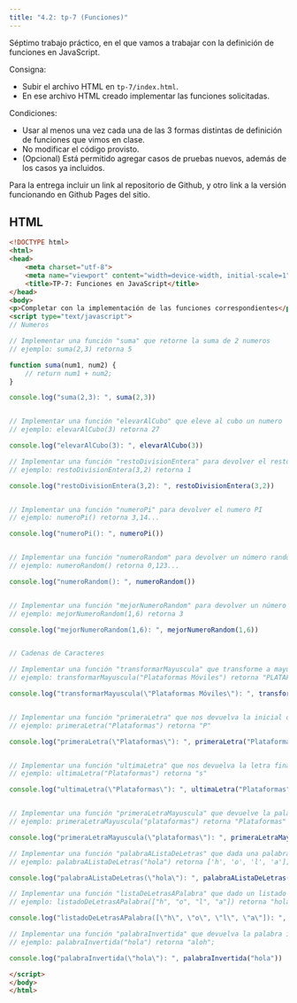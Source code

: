 ```yaml
---
title: "4.2: tp-7 (Funciones)"
---
```


Séptimo trabajo práctico, en el que vamos a trabajar con la definición de funciones en JavaScript.

Consigna:

- Subir el archivo HTML en `tp-7/index.html`.
- En ese archivo HTML creado implementar las funciones solicitadas.

Condiciones:

- Usar al menos una vez cada una de las 3 formas distintas de definición de funciones que vimos en clase.
- No modificar el código provisto.
- (Opcional) Está permitido agregar casos de pruebas nuevos, además de los casos ya incluidos.

Para la entrega incluir un link al repositorio de Github, y otro link a la versión funcionando en Github Pages del sitio.

## HTML

```html
<!DOCTYPE html>
<html>
<head>
	<meta charset="utf-8">
	<meta name="viewport" content="width=device-width, initial-scale=1">
	<title>TP-7: Funciones en JavaScript</title>
</head>
<body>
<p>Completar con la implementación de las funciones correspondientes</p>
<script type="text/javascript">
// Numeros

// Implementar una función "suma" que retorne la suma de 2 numeros
// ejemplo: suma(2,3) retorna 5

function suma(num1, num2) {
    // return num1 + num2;
}

console.log("suma(2,3): ", suma(2,3))


// Implementar una función "elevarAlCubo" que eleve al cubo un numero
// ejemplo: elevarAlCubo(3) retorna 27

console.log("elevarAlCubo(3): ", elevarAlCubo(3))

// Implementar una función "restoDivisionEntera" para devolver el resto de una división entera entre un dividendo y un divisor
// ejemplo: restoDivisionEntera(3,2) retorna 1

console.log("restoDivisionEntera(3,2): ", restoDivisionEntera(3,2))


// Implementar una función "numeroPi" para devolver el numero PI
// ejemplo: numeroPi() retorna 3,14...

console.log("numeroPi(): ", numeroPi())


// Implementar una función "numeroRandom" para devolver un número random / aleatorio
// ejemplo: numeroRandom() retorna 0,123...

console.log("numeroRandom(): ", numeroRandom())


// Implementar una función "mejorNumeroRandom" para devolver un número random entre 2 valores recibidos como parámetros
// ejemplo: mejorNumeroRandom(1,6) retorna 3

console.log("mejorNumeroRandom(1,6): ", mejorNumeroRandom(1,6))


// Cadenas de Caracteres

// Implementar una función "transformarMayuscula" que transforme a mayúscula la palabra recibida como parámetro
// ejemplo: transformarMayuscula("Plataformas Móviles") retorna "PLATAFORMAS MÓVILES"

console.log("transformarMayuscula(\"Plataformas Móviles\"): ", transformarMayuscula("Plataformas Móviles"))


// Implementar una función "primeraLetra" que nos devuelva la inicial de la palabra recibida como parámetro
// ejemplo: primeraLetra("Plataformas") retorna "P"

console.log("primeraLetra(\"Plataformas\"): ", primeraLetra("Plataformas"))


// Implementar una función "ultimaLetra" que nos devuelva la letra final la palabra recibida como parámetro
// ejemplo: ultimaLetra("Plataformas") retorna "s"

console.log("ultimaLetra(\"Plataformas\"): ", ultimaLetra("Plataformas"))


// Implementar una función "primeraLetraMayuscula" que devuelve la palabra original con su primera letra en mayúscula
// ejemplo: primeraLetraMayuscula("plataformas") retorna "Plataformas"

console.log("primeraLetraMayuscula(\"plataformas\"): ", primeraLetraMayuscula("plataformas"))

// Implementar una función "palabraAListaDeLetras" que dada una palabra me retorne un listado de sus letras
// ejemplo: palabraAListaDeLetras("hola") retorna ['h', 'o', 'l', 'a'];

console.log("palabraAListaDeLetras(\"hola\"): ", palabraAListaDeLetras("hola"))

// Implementar una función "listaDeLetrasAPalabra" que dado un listado de letras, devuelva una palabra
// ejemplo: listadoDeLetrasAPalabra(["h", "o", "l", "a"]) retorna "hola";

console.log("listadoDeLetrasAPalabra([\"h\", \"o\", \"l\", \"a\"]): ", listadoDeLetrasAPalabra(["h", "o", "l", "a"]))

// Implementar una función "palabraInvertida" que devuelva la palabra invertida
// ejemplo: palabraInvertida("hola") retorna "aloh";

console.log("palabraInvertida(\"hola\"): ", palabraInvertida("hola"))

</script>
</body>
</html>
```